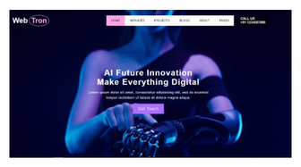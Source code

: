 
![](https://github.com/IrinaSpasova/Websites/blob/main/06.%20Video%20background%20in%20simple%20website/img.png)
